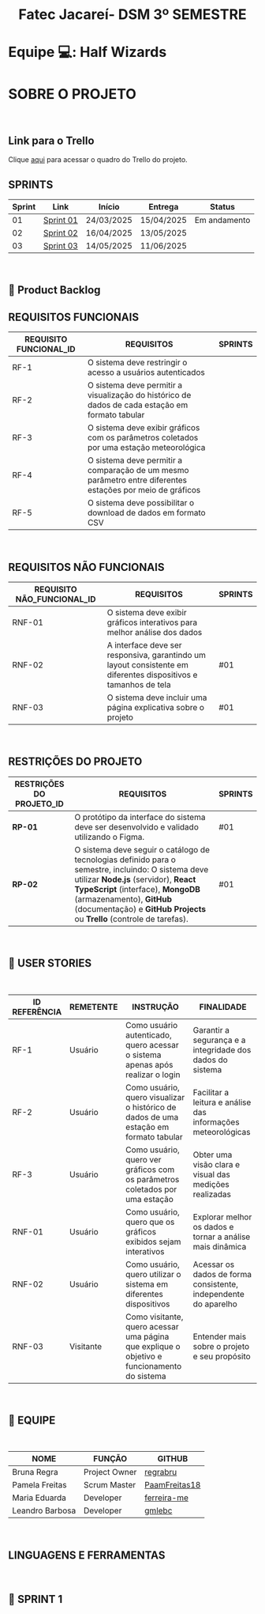 
<h1 align="center">Fatec Jacareí- DSM 3º SEMESTRE</h1>

# <p>Equipe 💻:  Half Wizards </p>

# SOBRE O PROJETO

<br>
 </p>

## Link para o Trello

Clique [aqui](https://trello.com/b/dLc4CbiK/backlog-list-half-wizards) para acessar o quadro do Trello do projeto.
<br>

## SPRINTS

| Sprint | Link        | Início      | Entrega     | Status |
|--------|-------------|-------------|-------------|--------|
| 01     | [Sprint 01](#sprint-1) | 24/03/2025 | 15/04/2025 |Em andamento   |
| 02     | [Sprint 02](#sprint-2) | 16/04/2025 | 13/05/2025 |    |
| 03     | [Sprint 03](#sprint-3) | 14/05/2025 | 11/06/2025 |    |

<br>


## :page_with_curl: Product Backlog

## REQUISITOS FUNCIONAIS

| REQUISITO FUNCIONAL_ID | REQUISITOS                                                                                                | SPRINTS |
|------------------------|-----------------------------------------------------------------------------------------------------------|---------|
|RF-1                    |O sistema deve restringir o acesso a usuários autenticados                                                 |         |
|RF-2                    |O sistema deve permitir a visualização do histórico de dados de cada estação em formato tabular            |         |
|RF-3                    |O sistema deve exibir gráficos com os parâmetros coletados por uma estação meteorológica                   |         |
|RF-4                    |O sistema deve permitir a comparação de um mesmo parâmetro entre diferentes estações por meio de gráficos  |         |
|RF-5                    |O sistema deve possibilitar o download de dados em formato CSV                                             |         |
<br>

## REQUISITOS NÃO FUNCIONAIS

| REQUISITO NÃO_FUNCIONAL_ID | REQUISITOS                                                                                          | SPRINTS |
|----------------------------|-----------------------------------------------------------------------------------------------------|---------|
|RNF-01                       |O sistema deve exibir gráficos interativos para melhor análise dos dados                             |         |
|RNF-02                       |A interface deve ser responsiva, garantindo um layout consistente em diferentes dispositivos e tamanhos de tela| #01        |
|RNF-03                       |O sistema deve incluir uma página explicativa sobre o projeto                                        |#01        |
<br>

## RESTRIÇÕES DO PROJETO

| **RESTRIÇÕES DO PROJETO_ID** | **REQUISITOS**                                                                                                                                  | **SPRINTS** |
|-----------------------------|------------------------------------------------------------------------------------------------------------------------------------------------|-------------|
| **RP-01** | O protótipo da interface do sistema deve ser desenvolvido e validado utilizando o Figma. | #01          |
| **RP-02** | O sistema deve seguir o catálogo de tecnologias definido para o semestre, incluindo: O sistema deve utilizar **Node.js** (servidor), **React TypeScript** (interface), **MongoDB** (armazenamento), **GitHub** (documentação) e **GitHub Projects** ou **Trello** (controle de tarefas). | #01         |


<br>

## :page_with_curl: USER STORIES

<br>

| ID REFERÊNCIA | REMETENTE | INSTRUÇÃO | FINALIDADE | 
|---------------|-----------|-----------|-------------|
| RF-1         | Usuário   | Como usuário autenticado, quero acessar o sistema apenas após realizar o login | Garantir a segurança e a integridade dos dados do sistema | 
| RF-2         | Usuário   | Como usuário, quero visualizar o histórico de dados de uma estação em formato tabular | Facilitar a leitura e análise das informações meteorológicas | 
| RF-3         | Usuário   | Como usuário, quero ver gráficos com os parâmetros coletados por uma estação | Obter uma visão clara e visual das medições realizadas | 
| RNF-01       | Usuário   | Como usuário, quero que os gráficos exibidos sejam interativos | Explorar melhor os dados e tornar a análise mais dinâmica | 
| RNF-02       | Usuário   | Como usuário, quero utilizar o sistema em diferentes dispositivos | Acessar os dados de forma consistente, independente do aparelho |
| RNF-03       | Visitante | Como visitante, quero acessar uma página que explique o objetivo e funcionamento do sistema | Entender mais sobre o projeto e seu propósito | 

<br>


## :page_with_curl: EQUIPE

<br>

| NOME               | FUNÇÃO        | GITHUB                               |
|--------------------|---------------|--------------------------------------|
| Bruna Regra        | Project Owner | [regrabru](https://github.com/regrabru)  |
| Pamela Freitas     | Scrum Master  | [PaamFreitas18](https://github.com/PaamFreitas18)   |
| Maria Eduarda      | Developer     | [ferreira-me](https://github.com/ferreira-me) |
| Leandro Barbosa    | Developer     | [gmlebc](https://github.com/gmlebc)|

<br>

## LINGUAGENS E FERRAMENTAS
<br>

<span id="sprint-1">

## :page_with_curl: SPRINT 1 
